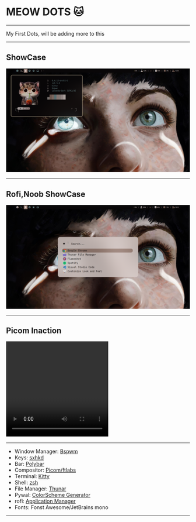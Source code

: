 <h1> MEOW DOTS 🐱 </h1>
<hr>
 My First Dots, will be adding more to this
<hr>
<h2>ShowCase</h2>
<img src='./images/home.png' ></img>
<hr>
<h2>Rofi,Noob ShowCase</h2>
<img src='./images/rofi.png'></img>

<hr>

<h2>Picom Inaction</h2> 

<video src='./images/picom_in_action.mp4' width="280px" height="260px" margin="90px" controls autoplay></video>

<hr>

- Window Manager: [Bspwm](https://github.com/baskerville/bspwm)
- Keys: [sxhkd](https://github.com/baskerville/sxhkd)
- Bar: [Polybar](https://github.com/polybar/polybar)
- Compositor: [Picom/ftlabs](https://github.com/FT-Labs/picom)
- Terminal: [Kitty](https://github.com/kovidgoyal/kitty)
- Shell: [zsh](https://github.com/romkatv/powerlevel10k)
- File Manager: [Thunar](https://github.com/xfce-mirror/thunar)
- Pywal: [ColorScheme Generator](https://github.com/dylanaraps/pywal)
- rofi: [Application Manager](https://github.com/davatorium/rofi)
- Fonts: Fonst Awesome/JetBrains mono

<hr>